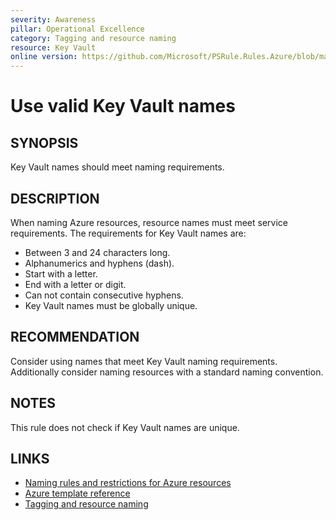 ```yaml
---
severity: Awareness
pillar: Operational Excellence
category: Tagging and resource naming
resource: Key Vault
online version: https://github.com/Microsoft/PSRule.Rules.Azure/blob/main/docs/en/rules/Azure.KeyVault.Name.md
---
```


# Use valid Key Vault names

## SYNOPSIS

Key Vault names should meet naming requirements.

## DESCRIPTION

When naming Azure resources, resource names must meet service requirements.
The requirements for Key Vault names are:

- Between 3 and 24 characters long.
- Alphanumerics and hyphens (dash).
- Start with a letter.
- End with a letter or digit.
- Can not contain consecutive hyphens.
- Key Vault names must be globally unique.

## RECOMMENDATION

Consider using names that meet Key Vault naming requirements.
Additionally consider naming resources with a standard naming convention.

## NOTES

This rule does not check if Key Vault names are unique.

## LINKS

- [Naming rules and restrictions for Azure resources](https://docs.microsoft.com/azure/azure-resource-manager/management/resource-name-rules#microsoftkeyvault)
- [Azure template reference](https://docs.microsoft.com/azure/templates/microsoft.keyvault/vaults)
- [Tagging and resource naming](https://docs.microsoft.com/azure/architecture/framework/devops/app-design#tagging-and-resource-naming)
